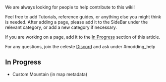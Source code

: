 We are always looking for people to help contribute to this wiki!

Feel free to add Tutorials, reference guides, or anything else you might think is needed.
After adding a page, please add it to the SideBar under the relevant category, or add a new category if necessary.

If you are working on a page, add it to the [In Progress](https://github.com/EverestAPI/Resources/wiki/Contributing-To-The-Wiki#In-Progress) section of this article.

For any questions, join the celeste [Discord](https://discord.gg/6qjaePQ) and ask under #modding_help

## In Progress
- Custom Mountain (in map metadata)